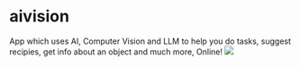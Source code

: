 # aivision
App which uses AI, Computer Vision and LLM to help you do tasks, suggest recipies, get info about an object and much more, Online!
![](https://github.com/shaikamirgh/aivision/blob/main/AiVisionGIF.gif)
